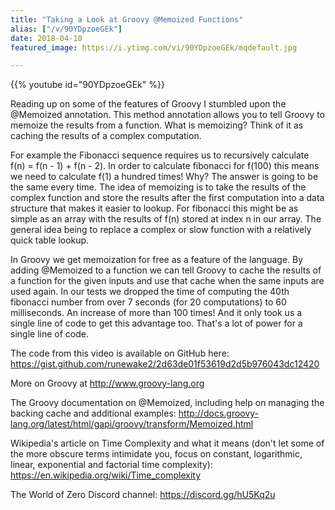 ```yaml
---
title: "Taking a Look at Groovy @Memoized Functions"
alias: ["/v/90YDpzoeGEk"]
date: 2018-04-10
featured_image: https://i.ytimg.com/vi/90YDpzoeGEk/mqdefault.jpg

---
```


{{% youtube id="90YDpzoeGEk" %}}

Reading up on some of the features of Groovy I stumbled upon the @Memoized annotation. This method annotation allows you to tell Groovy to memoize the results from a function. What is memoizing? Think of it as caching the results of a complex computation.

For example the Fibonacci sequence requires us to recursively calculate f(n) = f(n - 1) + f(n - 2). In order to calculate fibonacci for f(100) this means we need to calculate f(1) a hundred times! Why? The answer is going to be the same every time. The idea of memoizing is to take the results of the complex function and store the results after the first computation into a data structure that makes it easier to lookup. For fibonacci this might be as simple as an array with the results of f(n) stored at index n in our array. The general idea being to replace a complex or slow function with a relatively quick table lookup.

In Groovy we get memoization for free as a feature of the language. By adding @Memoized to a function we can tell Groovy to cache the results of a function for the given inputs and use that cache when the same inputs are used again. In our tests we dropped the time of computing the 40th fibonacci number from over 7 seconds (for 20 computations) to 60 milliseconds. An increase of more than 100 times! And it only took us a single line of code to get this advantage too. That's a lot of power for a single line of code.

The code from this video is available on GitHub here: https://gist.github.com/runewake2/2d63de01f53619d2d5b976043dc12420

More on Groovy at http://www.groovy-lang.org

The Groovy documentation on @Memoized, including help on managing the backing cache and additional examples: http://docs.groovy-lang.org/latest/html/gapi/groovy/transform/Memoized.html

Wikipedia's article on Time Complexity and what it means (don't let some of the more obscure terms intimidate you, focus on constant, logarithmic, linear, exponential and factorial time complexity): https://en.wikipedia.org/wiki/Time_complexity

The World of Zero Discord channel: https://discord.gg/hU5Kq2u
